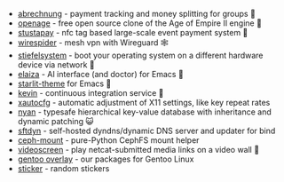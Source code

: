 - [abrechnung](https://github.com/SFTtech/abrechnung) - payment tracking and money splitting for groups 💸
- [openage](https://github.com/SFTtech/openage) - free open source clone of the Age of Empire II engine 🚀
- [stustapay](https://github.com/StuStaPay/stustapay) - nfc tag based large-scale event payment system 🎫
- [wirespider](https://github.com/SFTtech/wirespider) - mesh vpn with Wireguard 🕸
- [stiefelsystem](https://github.com/SFTtech/stiefelsystem) - boot your operating system on a different hardware device via network 👢
- [elaiza](https://github.com/SFTtech/emacs-elaiza) - AI interface (and doctor) for Emacs 🤖
- [starlit-theme](https://github.com/SFTtech/starlit-emacs) for Emacs 🌃
- [kevin](https://github.com/SFTtech/kevin) - continuous integration service 🙈
- [xautocfg](https://github.com/SFTtech/xautocfg) - automatic adjustment of X11 settings, like key repeat rates
- [nyan](https://github.com/SFTtech/nyan) - typesafe hierarchical key-value database with inheritance and dynamic patching 😺
- [sftdyn](https://github.com/SFTtech/sftdyn) - self-hosted dyndns/dynamic DNS server and updater for bind
- [ceph-mount](https://github.com/SFTtech/ceph-mount) - pure-Python CephFS mount helper
- [videoscreen](https://github.com/SFTtech/videoscreen) - play netcat-submitted media links on a video wall 🎥
- [gentoo overlay](https://github.com/SFTtech/gentoo-overlay) - our packages for Gentoo Linux
- [sticker](https://github.com/SFTtech/sticker) - random stickers
